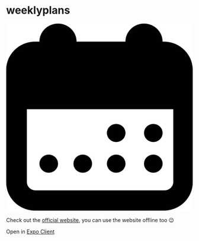 # weeklyplans

![Weekly Plans Icon](./assets/icon.png)

Check out the [official website](https://weekly-plans.surge.sh), you can use the website offline too :wink:

Open in [Expo Client](https://expo.io/@deadcoder0904/weekly-plans)
